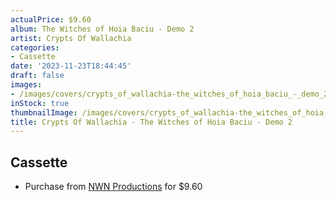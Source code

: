 ```yaml
---
actualPrice: $9.60
album: The Witches of Hoia Baciu - Demo 2
artist: Crypts Of Wallachia
categories:
- Cassette
date: '2023-11-23T18:44:45'
draft: false
images:
- /images/covers/crypts_of_wallachia-the_witches_of_hoia_baciu_-_demo_2.jpg
inStock: true
thumbnailImage: /images/covers/crypts_of_wallachia-the_witches_of_hoia_baciu_-_demo_2-thumb.jpg
title: Crypts Of Wallachia - The Witches of Hoia Baciu - Demo 2
---
```


## Cassette
* Purchase from [NWN Productions](http://shop.nwnprod.com/index.php?route=product/product&path=73&product_id=27168&sort=pd.name&order=ASC) for $9.60

